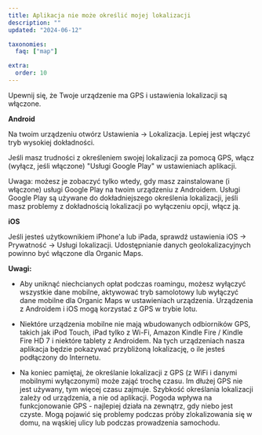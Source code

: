 ```yaml
---
title: Aplikacja nie może określić mojej lokalizacji
description: ""
updated: "2024-06-12"

taxonomies:
  faq: ["map"]

extra:
  order: 10
---
```


Upewnij się, że Twoje urządzenie ma GPS i ustawienia lokalizacji są włączone.

**Android**

Na twoim urządzeniu otwórz Ustawienia → Lokalizacja. Lepiej jest włączyć tryb wysokiej dokładności.

Jeśli masz trudności z określeniem swojej lokalizacji za pomocą GPS, włącz (wyłącz, jeśli włączone) "Usługi Google Play" w ustawieniach aplikacji.

Uwaga: możesz je zobaczyć tylko wtedy, gdy masz zainstalowane (i włączone) usługi Google Play na twoim urządzeniu z Androidem. Usługi Google Play są używane do dokładniejszego określenia lokalizacji, jeśli masz problemy z dokładnością lokalizacji po wyłączeniu opcji, włącz ją.

**iOS**

Jeśli jesteś użytkownikiem iPhone'a lub iPada, sprawdź ustawienia iOS → Prywatność → Usługi lokalizacji. Udostępnianie danych geolokalizacyjnych powinno być włączone dla Organic Maps.

**Uwagi:**

* Aby uniknąć niechcianych opłat podczas roamingu, możesz wyłączyć wszystkie dane mobilne, aktywować tryb samolotowy lub wyłączyć dane mobilne dla Organic Maps w ustawieniach urządzenia. Urządzenia z Androidem i iOS mogą korzystać z GPS w trybie lotu.

* Niektóre urządzenia mobilne nie mają wbudowanych odbiorników GPS, takich jak iPod Touch, iPad tylko z Wi-Fi, Amazon Kindle Fire / Kindle Fire HD 7 i niektóre tablety z Androidem. Na tych urządzeniach nasza aplikacja będzie pokazywać przybliżoną lokalizację, o ile jesteś podłączony do Internetu.

* Na koniec pamiętaj, że określanie lokalizacji z GPS (z WiFi i danymi mobilnymi wyłączonymi) może zająć trochę czasu. Im dłużej GPS nie jest używany, tym więcej czasu zajmuje. Szybkość określania lokalizacji zależy od urządzenia, a nie od aplikacji. Pogoda wpływa na funkcjonowanie GPS - najlepiej działa na zewnątrz, gdy niebo jest czyste. Mogą pojawić się problemy podczas próby zlokalizowania się w domu, na wąskiej ulicy lub podczas prowadzenia samochodu.
